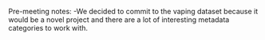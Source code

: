Pre-meeting notes:
  -We decided to commit to the vaping dataset because it would be a novel project and there are a lot of interesting metadata categories to work with.
